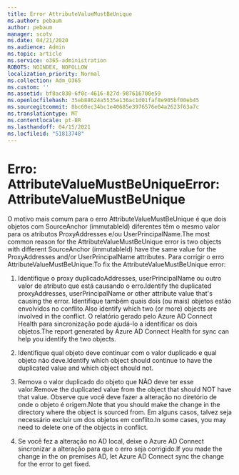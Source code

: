 ```yaml
---
title: Error AttributeValueMustBeUnique
ms.author: pebaum
author: pebaum
manager: scotv
ms.date: 04/21/2020
ms.audience: Admin
ms.topic: article
ms.service: o365-administration
ROBOTS: NOINDEX, NOFOLLOW
localization_priority: Normal
ms.collection: Adm_O365
ms.custom: ''
ms.assetid: bf8ac830-6f0c-4616-827d-987616700e59
ms.openlocfilehash: 35eb88624a5535e136ac1d01faf8e905bf00eb45
ms.sourcegitcommit: 8bc60ec34bc1e40685e3976576e04a2623f63a7c
ms.translationtype: MT
ms.contentlocale: pt-BR
ms.lasthandoff: 04/15/2021
ms.locfileid: "51813748"
---
```

# <a name="error-attributevaluemustbeunique"></a><span data-ttu-id="831e3-102">Erro: AttributeValueMustBeUnique</span><span class="sxs-lookup"><span data-stu-id="831e3-102">Error: AttributeValueMustBeUnique</span></span>

<span data-ttu-id="831e3-103">O motivo mais comum para o erro AttributeValueMustBeUnique é que dois objetos com SourceAnchor (immutableId) diferentes têm o mesmo valor para os atributos ProxyAddresses e/ou UserPrincipalName.</span><span class="sxs-lookup"><span data-stu-id="831e3-103">The most common reason for the AttributeValueMustBeUnique error is two objects with different SourceAnchor (immutableId) have the same value for the ProxyAddresses and/or UserPrincipalName attributes.</span></span> <span data-ttu-id="831e3-104">Para corrigir o erro AttributeValueMustBeUnique:</span><span class="sxs-lookup"><span data-stu-id="831e3-104">To fix the AttributeValueMustBeUnique error:</span></span>
  
1. <span data-ttu-id="831e3-105">Identifique o proxy duplicadoAddresses, userPrincipalName ou outro valor de atributo que está causando o erro.</span><span class="sxs-lookup"><span data-stu-id="831e3-105">Identify the duplicated proxyAddresses, userPrincipalName or other attribute value that's causing the error.</span></span> <span data-ttu-id="831e3-106">Identifique também quais dois (ou mais) objetos estão envolvidos no conflito.</span><span class="sxs-lookup"><span data-stu-id="831e3-106">Also identify which two (or more) objects are involved in the conflict.</span></span> <span data-ttu-id="831e3-107">O relatório gerado pelo Azure AD Connect Health para sincronização pode ajudá-lo a identificar os dois objetos.</span><span class="sxs-lookup"><span data-stu-id="831e3-107">The report generated by Azure AD Connect Health for sync can help you identify the two objects.</span></span>
    
2. <span data-ttu-id="831e3-108">Identifique qual objeto deve continuar com o valor duplicado e qual objeto não deve.</span><span class="sxs-lookup"><span data-stu-id="831e3-108">Identify which object should continue to have the duplicated value and which object should not.</span></span>
    
3. <span data-ttu-id="831e3-109">Remova o valor duplicado do objeto que NÃO deve ter esse valor.</span><span class="sxs-lookup"><span data-stu-id="831e3-109">Remove the duplicated value from the object that should NOT have that value.</span></span> <span data-ttu-id="831e3-110">Observe que você deve fazer a alteração no diretório de onde o objeto é origem.</span><span class="sxs-lookup"><span data-stu-id="831e3-110">Note that you should make the change in the directory where the object is sourced from.</span></span> <span data-ttu-id="831e3-111">Em alguns casos, talvez seja necessário excluir um dos objetos em conflito.</span><span class="sxs-lookup"><span data-stu-id="831e3-111">In some cases, you may need to delete one of the objects in conflict.</span></span>
    
4. <span data-ttu-id="831e3-112">Se você fez a alteração no AD local, deixe o Azure AD Connect sincronizar a alteração para que o erro seja corrigido.</span><span class="sxs-lookup"><span data-stu-id="831e3-112">If you made the change in the on premises AD, let Azure AD Connect sync the change for the error to get fixed.</span></span>
    


